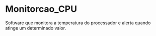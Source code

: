 # Monitorcao_CPU
Software que monitora a temperatura do processador e alerta quando atinge um determinado valor.
